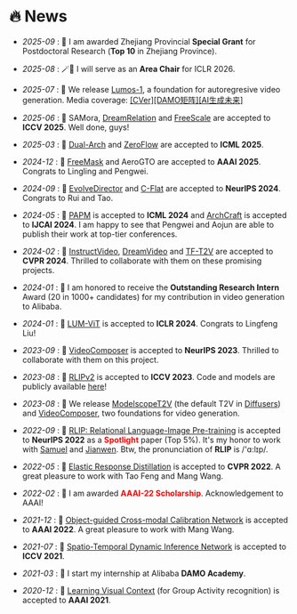 # 🔥 News
<!-- 加点表情包,直接复制图片即可  https://github.com/guodongxiaren/README/blob/master/emoji.md?tdsourcetag=s_pcqq_aiomsg -->

<!-- - *2022-12* : 📑 [Progressive Learning without Forgetting](https://arxiv.org/abs/2211.15215) is online on arXiv. This is a strong extension of [LwF](https://arxiv.org/abs/1606.09282). Enjoy reading it! -->

<!-- - *2023-06* : 📑 [VideoComposer](https://arxiv.org/abs/2306.02018), [Progressive Learning without Forgetting](https://arxiv.org/abs/2211.15215) and [Refined Response Distillation](https://arxiv.org/abs/2305.00620) are online on arXiv. Enjoy reading them! -->




- *2025-09* : 👑 I am awarded Zhejiang Provincial **Special Grant** for Postdoctoral Research (**Top 10** in Zhejiang Province). 

- *2025-08* : 🪄🦉 I will serve as an **Area Chair** for ICLR 2026. 

- *2025-07* : 🏡 We release [Lumos-1](https://arxiv.org/abs/2507.08801), a foundation for autoregresive video generation. Media coverage: [[CVer]](https://mp.weixin.qq.com/s/ejmCHGh5AbxB1mHCO9qpaQ)[[DAMO矩阵]](https://mp.weixin.qq.com/s/ZPUFE1JzgfkAuNzRXPxJiA)[[AI生成未来]](https://mp.weixin.qq.com/s/D508qfcOEjXGZW2F_PN6og)

- *2025-06* : 📑 SAMora, [DreamRelation](https://arxiv.org/abs/2503.07602) and [FreeScale](https://arxiv.org/abs/2412.09626)  are accepted to **ICCV 2025**. Well done, guys!

- *2025-03* : 📑 [Dual-Arch](https://arxiv.org/abs/2506.03951) and [ZeroFlow](https://arxiv.org/abs/2501.01045) are accepted to **ICML 2025**.

- *2024-12* : 📑 [FreeMask](https://freemask-edit.github.io/) and AeroGTO are accepted to **AAAI 2025**. Congrats to Lingling and Pengwei.

- *2024-09* : 📑 [EvolveDirector](https://arxiv.org/abs/2410.07133) and [C-Flat](https://arxiv.org/abs/2404.00986) are accepted to **NeurIPS 2024**. Congrats to Rui and Tao.

- *2024-05* : 📑 [PAPM](https://openreview.net/forum?id=RtCmp5F9lN) is accepted to **ICML 2024** and [ArchCraft](https://arxiv.org/abs/2404.14829) is accepted to **IJCAI 2024**. I am happy to see that Pengwei and Aojun are able to publish their work at top-tier conferences.

- *2024-02* : 📑 [InstructVideo](https://arxiv.org/abs/2312.12490), [DreamVideo](https://arxiv.org/abs/2312.04433) and [TF-T2V](https://arxiv.org/abs/2312.15770) are accepted to **CVPR 2024**. Thrilled to collaborate with them on these promising projects.

- *2024-01* : 👑 I am honored to receive the **Outstanding Research Intern** Award (20 in 1000+ candidates) for my contribution in video generation to Alibaba.

- *2024-01* : 📑 [LUM-ViT](https://openreview.net/forum?id=wkbeqr5XhC) is accepted to **ICLR 2024**. Congrats to Lingfeng Liu!

- *2023-09* : 📑 [VideoComposer](https://arxiv.org/abs/2306.02018) is accepted to **NeurIPS 2023**.  Thrilled to collaborate with them on this project.

- *2023-08* : 📑 [RLIPv2](https://arxiv.org/abs/2308.09351) is accepted to **ICCV 2023**. Code and models are publicly available [here](https://github.com/JacobYuan7/RLIPv2)!

- *2023-08* : 🏡 We release [ModelscopeT2V](https://arxiv.org/abs/2308.06571) (the default T2V in [Diffusers](https://huggingface.co/docs/diffusers/api/pipelines/text_to_video))  and [VideoComposer](https://arxiv.org/abs/2306.02018), two foundations for video generation.

- *2022-09* : 📑 [RLIP: Relational Language-Image Pre-training](https://arxiv.org/abs/2209.01814) is accepted to **NeurIPS 2022** as a <span style="color:red"><strong>Spotlight</strong></span> paper (Top 5%). It's my honor to work with [Samuel](https://samuelalbanie.com/) and [Jianwen](https://scholar.google.com/citations?user=uDAkC1kAAAAJ&hl=zh-CN&oi=ao). Btw, the pronunciation of **RLIP** is /'ɑ:lɪp/. 

- *2022-05* : 📑 [Elastic Response Distillation](https://openaccess.thecvf.com/content/CVPR2022/html/Feng_Overcoming_Catastrophic_Forgetting_in_Incremental_Object_Detection_via_Elastic_Response_CVPR_2022_paper.html) is accepted to **CVPR 2022**. A great pleasure to work with Tao Feng and Mang Wang.

- *2022-02* : 👑 I am awarded <span style="color:red"><strong>AAAI-22 Scholarship</strong></span>. Acknowledgement to AAAI!

- *2021-12* : 📑 [ Object-guided Cross-modal Calibration Network](https://ojs.aaai.org/index.php/AAAI/article/view/20229) is accepted to **AAAI 2022**. A great pleasure to work with Mang Wang.

- *2021-07* : 📑 [Spatio-Temporal Dynamic Inference Network](https://openaccess.thecvf.com/content/ICCV2021/html/Yuan_Spatio-Temporal_Dynamic_Inference_Network_for_Group_Activity_Recognition_ICCV_2021_paper.html) is accepted to **ICCV 2021**.

- *2021-03* : 👷 I start my internship at Alibaba **DAMO Academy**.

- *2020-12* : 📑 [Learning Visual Context](https://ojs.aaai.org/index.php/AAAI/article/view/16437) (for Group Activity recognition) is accepted to **AAAI 2021**.


<!-- - *2022.06*: Three papers are accepted by ACM-MM 2022!
- *2022.05*: I join [Sea AI Lab](https://sail.sea.com/) <img src='./images/logo-sea-header-desktop.webp' style='width: 6em;'> as the audio team leader. We are [hiring researchers and engineers](https://career.sea.com/position/427)!
- *2022.04*: Three papers are accepted by IJCAI 2022:
  - SyntaSpeech: Syntax-Aware Generative Adversarial Text-to-Speech, Zhenhui Ye, Zhou Zhao, **Yi Ren**, Fei Wu
  - EditSinger: Zero-Shot Text-Based Singing Voice Editing System with Diverse Prosody Modeling, Lichao Zhang, Zhou Zhao, **Yi Ren**, Liqun Deng
  - FastDiff: A Fast Conditional Diffusion Model for High-Quality Speech Synthesis, Rongjie Huang, Max W. Y. Lam, Jun Wang, Dan Su, Dong Yu, **Yi Ren**, Zhou Zhao
- *2022.03*: We release [NeuralSVB](https://github.com/MoonInTheRiver/NeuralSVB), the code of our ACL 2022 work (singing voice beautifying). 🚧 ⛏️ 🛠️ 👷 
- *2022.02*: I release a modern and responsive academic personal [homepage template](https://github.com/RayeRen/acad-homepage.github.io). Welcome to STAR and FORK!
- *2022.02*: 🎉🎉 Two papers are accepted by ACL 2022:
  - [Revisiting Over-Smoothness in Text to Speech](https://arxiv.org/abs/2202.13066), **Yi Ren**, Xu Tan, Tao Qin, Zhou Zhao, Tie-Yan Liu
  - [Learning the Beauty in Songs: Neural Singing Voice Beautifier](https://arxiv.org/abs/2202.13277), Jinglin Liu, Chengxi Li, **Yi Ren**, Zhiying Zhu, Zhou Zhao \| [![](https://img.shields.io/github/stars/MoonInTheRiver/NeuralSVB?style=social&label=Code+Stars)](https://github.com/MoonInTheRiver/NeuralSVB)
- *2022.02*: 🎉🎉 My [google scholar](https://scholar.google.com/citations?user=4FA6C0AAAAAJ) citations have exceeded 1000!
- *2022.02*: We public a Non-Autoregressive Text-to-Speech (NAR-TTS) framework [NATSpeech ![](https://img.shields.io/github/stars/NATSpeech/NATSpeech?style=social)](https://github.com/NATSpeech/NATSpeech), including official PyTorch implementation of PortaSpeech (NeurIPS 2021) and DiffSpeech (AAAI 2022). 🎉🎉 It was shown on the [Github Daily Trending List](https://github.motakasoft.com/trending/?d=2022-02-19&l=all) on 19 Feb 2022! -->
